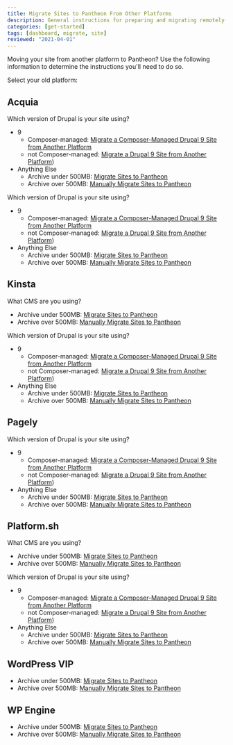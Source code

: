 ```yaml
---
title: Migrate Sites to Pantheon From Other Platforms
description: General instructions for preparing and migrating remotely-hosted Drupal or WordPress sites to Pantheon.
categories: [get-started]
tags: [dashboard, migrate, site]
reviewed: "2021-04-01"
---
```


Moving your site from another platform to Pantheon?  Use the following information to determine the instructions you'll need to do so.

Select your old platform:

<Accordion title="Acquia" id="acquia">

## Acquia

Which version of Drupal is your site using?

- 9
  - Composer-managed: [Migrate a Composer-Managed Drupal 9 Site from Another Platform](/guides/drupal-9-unhosted-composer)
  - not Composer-managed: [Migrate a Drupal 9 Site from Another Platform](/guides/drupal-9-unhosted))
- Anything Else
  - Archive under 500MB: [Migrate Sites to Pantheon](/migrate)
  - Archive over 500MB: [Manually Migrate Sites to Pantheon](/migrate-manual)

</Accordion>

<Accordion title="Amazee.io" id="amazee">

Which version of Drupal is your site using?

- 9
  - Composer-managed: [Migrate a Composer-Managed Drupal 9 Site from Another Platform](/guides/drupal-9-unhosted-composer)
  - not Composer-managed: [Migrate a Drupal 9 Site from Another Platform](/guides/drupal-9-unhosted))
- Anything Else
  - Archive under 500MB: [Migrate Sites to Pantheon](/migrate)
  - Archive over 500MB: [Manually Migrate Sites to Pantheon](/migrate-manual)

</Accordion>

<Accordion title="Kinsta" id="kinsta">

## Kinsta

What CMS are you using?

<TabList>

<Tab title="WordPress" id="wp" active={true}>

  - Archive under 500MB: [Migrate Sites to Pantheon](/migrate)
  - Archive over 500MB: [Manually Migrate Sites to Pantheon](/migrate-manual)

</Tab>

<Tab title="Drupal" id="dp">

Which version of Drupal is your site using?

- 9
  - Composer-managed: [Migrate a Composer-Managed Drupal 9 Site from Another Platform](/guides/drupal-9-unhosted-composer)
  - not Composer-managed: [Migrate a Drupal 9 Site from Another Platform](/guides/drupal-9-unhosted))
- Anything Else
  - Archive under 500MB: [Migrate Sites to Pantheon](/migrate)
  - Archive over 500MB: [Manually Migrate Sites to Pantheon](/migrate-manual)

</Tab>

</TabList>

</Accordion>

<Accordion title="Pagely" id="pagely">

## Pagely

Which version of Drupal is your site using?

- 9
  - Composer-managed: [Migrate a Composer-Managed Drupal 9 Site from Another Platform](/guides/drupal-9-unhosted-composer)
  - not Composer-managed: [Migrate a Drupal 9 Site from Another Platform](/guides/drupal-9-unhosted))
- Anything Else
  - Archive under 500MB: [Migrate Sites to Pantheon](/migrate)
  - Archive over 500MB: [Manually Migrate Sites to Pantheon](/migrate-manual)

</Accordion>

<Accordion title="Platform.sh" id="pf">

## Platform.sh

What CMS are you using?

<TabList>

<Tab title="WordPress" id="wp" active={true}>

  - Archive under 500MB: [Migrate Sites to Pantheon](/migrate)
  - Archive over 500MB: [Manually Migrate Sites to Pantheon](/migrate-manual)

</Tab>

<Tab title="Drupal" id="dp">

Which version of Drupal is your site using?

- 9
  - Composer-managed: [Migrate a Composer-Managed Drupal 9 Site from Another Platform](/guides/drupal-9-unhosted-composer)
  - not Composer-managed: [Migrate a Drupal 9 Site from Another Platform](/guides/drupal-9-unhosted))
- Anything Else
  - Archive under 500MB: [Migrate Sites to Pantheon](/migrate)
  - Archive over 500MB: [Manually Migrate Sites to Pantheon](/migrate-manual)

</Tab>

</TabList>

</Accordion>

<Accordion title="WordPress VIP" id="wpvip">

## WordPress VIP

  - Archive under 500MB: [Migrate Sites to Pantheon](/migrate)
  - Archive over 500MB: [Manually Migrate Sites to Pantheon](/migrate-manual)

</Accordion>

<Accordion title="WP Engine" id="wpeng">

## WP Engine

  - Archive under 500MB: [Migrate Sites to Pantheon](/migrate)
  - Archive over 500MB: [Manually Migrate Sites to Pantheon](/migrate-manual)

</Accordion>

